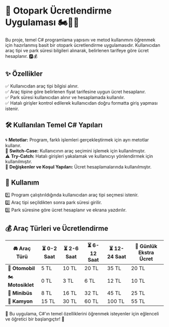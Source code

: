 # 🚗 Otopark Ücretlendirme Uygulaması 🏍️🚐🚛

Bu proje, temel C# programlama yapısını ve metod kullanımını öğrenmek için hazırlanmış basit bir otopark ücretlendirme uygulamasıdır. Kullanıcıdan araç tipi ve park süresi bilgileri alınarak, belirlenen tarifeye göre ücret hesaplanır. 🅿️💰

## ✨ Özellikler  
✅ Kullanıcıdan araç tipi bilgisi alınır.  
✅ Araç tipine göre belirlenen fiyat tarifesine uygun ücret hesaplanır.  
✅ Park süresi kullanıcıdan alınır ve hesaplamada kullanılır.  
✅ Hatalı girişler kontrol edilerek kullanıcıdan doğru formatta giriş yapması istenir.  

## 🛠️ Kullanılan Temel C# Yapıları  
🌀 **Metotlar:** Program, farklı işlemleri gerçekleştirmek için ayrı metotlar kullanır.  
🔄 **Switch-Case:** Kullanıcının araç seçimini işlemek için kullanılmıştır.  
⚠️ **Try-Catch:** Hatalı girişleri yakalamak ve kullanıcıyı yönlendirmek için kullanılmıştır.  
🔢 **Değişkenler ve Koşul Yapıları:** Ücret hesaplamalarında kullanılmıştır.  

## 📌 Kullanım  
1️⃣ Program çalıştırıldığında kullanıcıdan araç tipi seçmesi istenir.  
2️⃣ Araç tipi seçildikten sonra park süresi girilir.  
3️⃣ Park süresine göre ücret hesaplanır ve ekrana yazdırılır.  

## 💰 Araç Türleri ve Ücretlendirme  
| 🚘 Araç Türü  | ⏳ 0-2 Saat | ⏳ 2-6 Saat | ⏳ 6-12 Saat | ⏳ 12-24 Saat | 📅 Günlük Ekstra Ücret |
|--------------|------------|------------|-------------|-------------|----------------|
| 🚗 **Otomobil**   | 5 TL       | 10 TL      | 20 TL       | 35 TL       | 20 TL          |
| 🏍️ **Motosiklet** | 0 TL       | 3 TL       | 6 TL        | 12 TL       | 10 TL          |
| 🚐 **Minibüs**    | 8 TL       | 16 TL      | 32 TL       | 45 TL       | 25 TL          |
| 🚛 **Kamyon**     | 15 TL      | 30 TL      | 60 TL       | 100 TL      | 55 TL          |

🚀 Bu uygulama, C#'ın temel özelliklerini öğrenmek isteyenler için eğlenceli ve öğretici bir başlangıçtır! 🏁  
